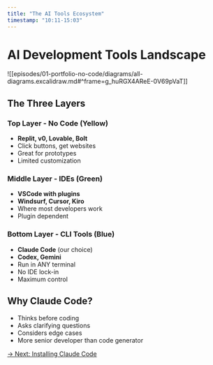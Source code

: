 ```yaml
---
title: "The AI Tools Ecosystem"
timestamp: "10:11-15:03"
---
```


# AI Development Tools Landscape

![[episodes/01-portfolio-no-code/diagrams/all-diagrams.excalidraw.md#^frame=g_huRGX4AReE-0V69pVaT]]

## The Three Layers

### Top Layer - No Code (Yellow)
- **Replit, v0, Lovable, Bolt**
- Click buttons, get websites
- Great for prototypes
- Limited customization

### Middle Layer - IDEs (Green)
- **VSCode with plugins**
- **Windsurf, Cursor, Kiro**
- Where most developers work
- Plugin dependent

### Bottom Layer - CLI Tools (Blue)
- **Claude Code** (our choice)
- **Codex, Gemini**
- Run in ANY terminal
- No IDE lock-in
- Maximum control

## Why Claude Code?
- Thinks before coding
- Asks clarifying questions
- Considers edge cases
- More senior developer than code generator

[→ Next: Installing Claude Code](03-claude-code-install.md)